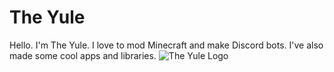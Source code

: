 # The Yule
Hello. I'm The Yule. I love to mod Minecraft and make Discord bots. I've also made some cool apps and libraries.
![The Yule Logo](https://www.theyule.xyz/img/Yule.png)
